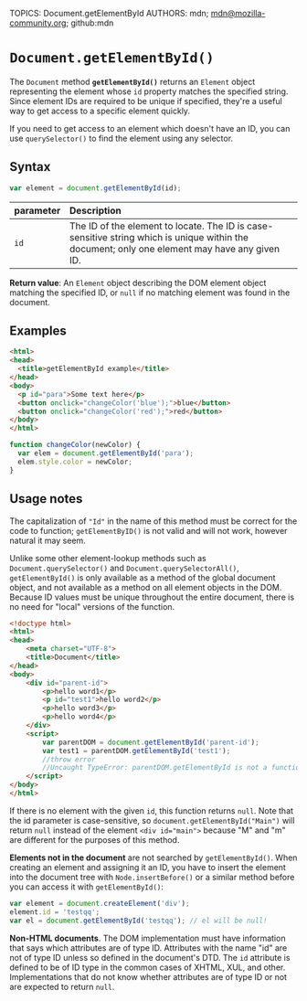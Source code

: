 TOPICS: Document.getElementById
AUTHORS: mdn; mdn@mozilla-community.org; github:mdn

# `Document.getElementById()`

The `Document` method **`getElementById()`** returns an `Element` object representing the element
whose `id` property matches the specified string. Since element IDs are required to be unique if
specified, they're a useful way to get access to a specific element quickly.

If you need to get access to an element which doesn't have an ID, you can use `querySelector()` to
find the element using any selector.

## Syntax

```javascript
var element = document.getElementById(id);
```

| parameter | Description |
| :-- | :-- |
| `id` | The ID of the element to locate. The ID is case-sensitive string which is unique within the document; only one element may have any given ID. |

**Return value**: An `Element` object describing the DOM element object matching the specified ID,
or `null` if no matching element was found in the document.

## Examples

```html
<html>
<head>
  <title>getElementById example</title>
</head>
<body>
  <p id="para">Some text here</p>
  <button onclick="changeColor('blue');">blue</button>
  <button onclick="changeColor('red');">red</button>
</body>
</html>
```

```javascript
function changeColor(newColor) {
  var elem = document.getElementById('para');
  elem.style.color = newColor;
}
```

## Usage notes

The capitalization of `"Id"` in the name of this method must be correct for the code to function;
`getElementByID()` is not valid and will not work, however natural it may seem.

Unlike some other element-lookup methods such as `Document.querySelector()` and
`Document.querySelectorAll()`, `getElementById()` is only available as a method of the global
document object, and not available as a method on all element objects in the DOM. Because ID values
must be unique throughout the entire document, there is no need for "local" versions of the function.

```html
<!doctype html>
<html>
<head>
    <meta charset="UTF-8">
    <title>Document</title>
</head>
<body>
    <div id="parent-id">
        <p>hello word1</p>
        <p id="test1">hello word2</p>
        <p>hello word3</p>
        <p>hello word4</p>
    </div>
    <script>
        var parentDOM = document.getElementById('parent-id');
        var test1 = parentDOM.getElementById('test1');
        //throw error
        //Uncaught TypeError: parentDOM.getElementById is not a function
    </script>
</body>
</html>
```

If there is no element with the given `id`, this function returns `null`. Note that the id parameter
is case-sensitive, so `document.getElementById("Main")` will return `null` instead of the element
`<div id="main">` because "M" and "m" are different for the purposes of this method.

**Elements not in the document** are not searched by `getElementById()`. When creating an element
and assigning it an ID, you have to insert the element into the document tree with `Node.insertBefore()`
or a similar method before you can access it with `getElementById()`:

```javascript
var element = document.createElement('div');
element.id = 'testqq';
var el = document.getElementById('testqq'); // el will be null!
```

**Non-HTML documents**. The DOM implementation must have information that says which attributes are
of type ID. Attributes with the name "id" are not of type ID unless so defined in the document's DTD.
The `id` attribute is defined to be of ID type in the common cases of XHTML, XUL, and other.
Implementations that do not know whether attributes are of type ID or not are expected to return `null`.
